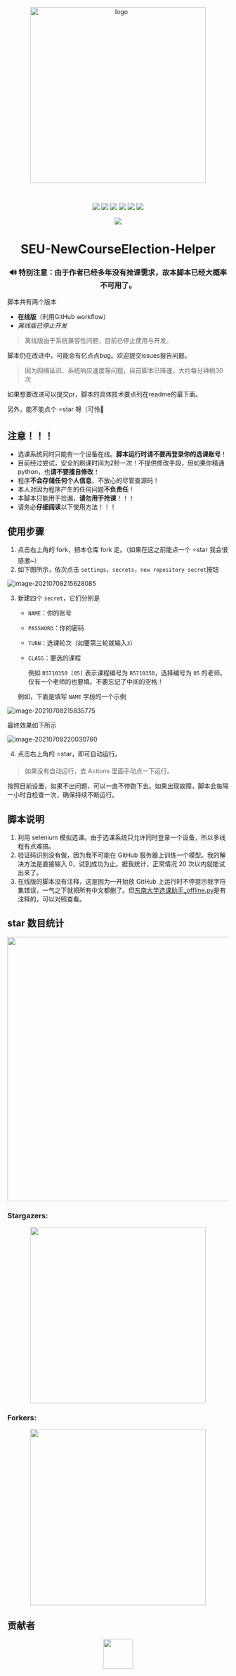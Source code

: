 <p align="center"><img src="pic/logo.png" alt="logo" width="400"/></p>

<br/>

<p align="center"><img src="https://img.shields.io/github/stars/wcy-dt/SEU-NewCourseElection-Helper.svg"> <img src="https://img.shields.io/github/forks/wcy-dt/SEU-NewCourseElection-Helper.svg"> <img src="https://img.shields.io/badge/Test-passed-brightgreen.svg?style=flat"> <img src="https://img.shields.io/badge/version-1.0.2-red.svg?style=flat"> <img src="https://img.shields.io/badge/License-GPL3.0-yellow.svg?style=flat"> <img src="https://gpvc.arturio.dev/wcy-dt"></p>

<p align="center"><img src="https://badges.frapsoft.com/os/v3/open-source.svg?v=103"></p>

<h1 align="center" style="text-align:center;">
SEU-NewCourseElection-Helper
</h1>


<h3 align="center" style="text-align:center;">🔊 特别注意：由于作者已经多年没有抢课需求，故本脚本已经大概率不可用了。</h3>

脚本共有两个版本

- **在线版**（利用GitHub workflow）
- *离线版已停止开发*

> 离线版由于系统兼容性问题，目前已停止使用与开发。

脚本仍在改进中，可能会有亿点点bug。欢迎提交issues报告问题。

> 因为网络延迟、系统响应速度等问题，目前脚本已降速，大约每分钟刷30次

如果想要改进可以提交pr，脚本的具体技术要点列在readme的最下面。

另外，能不能点个 ⭐star 呀（可怜🥺

## 注意！！！

- 选课系统同时只能有一个设备在线。**脚本运行时请不要再登录你的选课账号**！
- 目前经过尝试，安全的刷课时间为2秒一次！不提供修改手段，但如果你精通python，也**请不要擅自修改**！
- 程序**不会存储任何个人信息**，不放心的尽管查源码！
- 本人对因为程序产生的任何问题**不负责任**！
- 本脚本只能用于捡漏，**请勿用于抢课**！！！
- 请务必**仔细阅读**以下使用方法！！！

## 使用步骤

1. 点击右上角的 fork，把本仓库 fork 走。（如果在这之前能点一个 ⭐star 我会很感激~）
2. 如下图所示，依次点击 `settings`，`secrets`，`new repository secret`按钮

![image-20210708215628085](pic/image-20210708215628085.png)

3. 新建四个 `secret`，它们分别是

   - `NAME`：你的账号

   - `PASSWORD`：你的密码

   - `TURN`：选课轮次（如要第三轮就输入`3`）

   - `CLASS`：要选的课程

     例如 `B5710350 [05]` 表示课程编号为 `B5710350`，选择编号为 `05` 的老师。仅有一个老师的也要填。不要忘记了中间的空格！

   例如，下面是填写 `NAME` 字段的一个示例

![image-20210708215835775](pic/image-20210708215835775.png)

最终效果如下所示

![image-20210708220030760](pic/image-20210708220030760.png)

4. 点击右上角的 ⭐star，即可自动运行。

  > 如果没有自动运行，去 Actions 里面手动点一下运行。

   按照目前设置，如果不出问题，可以一直不停跑下去。如果出现故障，脚本会每隔一小时自检查一次，确保持续不断运行。

## 脚本说明

1. 利用 selenium 模拟选课。由于选课系统只允许同时登录一个设备，所以多线程有点难搞。
2. 验证码识别没有做，因为我不可能在 GitHub 服务器上训练一个模型。我的解决方法是直接输入 0，试到成功为止。据我统计，正常情况 20 次以内就能试出来了。
3. 在线版的脚本没有注释，这是因为一开始放 GitHub 上运行时不停提示我字符集错误，一气之下就把所有中文都删了。但[东南大学选课助手_offline.py](https://github.com/Auroragys/SEU-NewCourseElection-Helper/blob/main/东南大学选课助手_offline.py)是有注释的，可以对照查看。


## star 数目统计

<p align="center"><img src="https://starchart.cc/WCY-dt/SEU-NewCourseElection-Helper.svg" width="600"/></p>

### Stargazers: 

<a href="https://github.com/WCY-dt/SEU-NewCourseElection-Helper/stargazers"><p align="center"><img src="https://reporoster.com/stars/notext/WCY-dt/SEU-NewCourseElection-Helper" width="400"/></p></a>

### Forkers: 

<a href="https://github.com/WCY-dt/SEU-NewCourseElection-Helper/network/members"><p align="center"><img src="https://reporoster.com/forks/notext/WCY-dt/SEU-NewCourseElection-Helper" width="400"/></p></a>

## 贡献者

<a href="https://github.com/WCY-dt"><p align="center"><img src="https://avatars.githubusercontent.com/u/55525165?v=4" height="68" width="68" style="border-radius:34;"></p></a>

